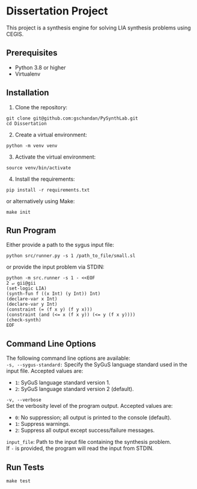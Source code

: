 # Dissertation Project

This project is a synthesis engine for solving LIA synthesis problems using CEGIS. 

## Prerequisites

- Python 3.8 or higher
- Virtualenv

## Installation

1. Clone the repository:

```shell
git clone git@github.com:gschandan/PySynthLab.git
cd Dissertation
```

2. Create a virtual environment:

```shell
python -m venv venv
```

3. Activate the virtual environment:

```shell
source venv/bin/activate
```
4. Install the requirements:
```shell
pip install -r requirements.txt
```
or alternatively using Make:

```shell
make init
```

## Run Program

Either provide a path to the sygus input file:
```shell
python src/runner.py -s 1 /path_to_file/small.sl  
```
or provide the input problem via STDIN:
```shell
python -m src.runner -s 1 - <<EOF                                                                                                                                                                                                                                                         2 ↵ gii@gii
(set-logic LIA)
(synth-fun f ((x Int) (y Int)) Int)
(declare-var x Int)
(declare-var y Int)
(constraint (= (f x y) (f y x)))
(constraint (and (<= x (f x y)) (<= y (f x y))))
(check-synth)
EOF

```
## Command Line Options

The following command line options are available:  
`-s, --sygus-standard:` Specify the SyGuS language standard used in the input file. Accepted values are:
- `1`: SyGuS language standard version 1.
- `2`: SyGuS language standard version 2 (default).

`-v, --verbose`  
  Set the verbosity level of the program output. Accepted values are:
- `0`: No suppression; all output is printed to the console (default).
- `1`: Suppress warnings.
- `2`: Suppress all output except success/failure messages.

`input_file`: Path to the input file containing the synthesis problem.   
If `-` is provided, the program will read the input from STDIN.



## Run Tests
```shell
make test
```